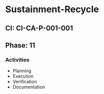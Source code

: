 # Sustainment-Recycle

## CI: CI-CA-P-001-001
## Phase: 11

### Activities
- Planning
- Execution
- Verification
- Documentation
